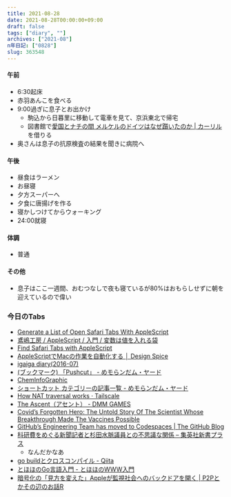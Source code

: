 ```yaml
---
title: 2021-08-28
date: 2021-08-28T00:00:00+09:00
draft: false
tags: ["diary", ""]
archives: ["2021-08"]
n年日記: ["0828"]
slug: 363548
---
```

#### 午前
- 6:30起床
- 赤羽あんこを食べる
- 9:00過ぎに息子とお出かけ
  - 駒込から日暮里に移動して電車を見て、京浜東北で帰宅
  - 図書館で[愛国とナチの間 メルケルのドイツはなぜ躓いたのか | カーリル](https://calil.jp/book/4022517239)を借りる
- 奥さんは息子の抗原検査の結果を聞きに病院へ
#### 午後
- 昼食はラーメン
- お昼寝
- 夕方スーパーへ
- 夕食に唐揚げを作る
- 寝かしつけてからウォーキング
- 24:00就寝
#### 体調
- 普通
#### その他
- 息子はここ一週間、おむつなしで夜も寝ているが80%はおもらしせずに朝を迎えているので偉い
### 今日のTabs
- [Generate a List of Open Safari Tabs With AppleScript](https://computers.tutsplus.com/tutorials/generate-a-list-of-open-safari-tabs-with-applescript--mac-30564)
- [鳶嶋工房 / AppleScript / 入門 / 変数は値を入れる袋](http://tonbi.jp/AppleScript/Introduction/06/)
- [Find Safari Tabs with AppleScript](https://hea-www.harvard.edu/~fine/OSX/safari-tabs.html)
- [AppleScriptでMacの作業を自動化する │ Design Spice](https://design-spice.com/2021/04/21/applescript/)
- [igaiga diary(2016-07)](https://igarashikuniaki.net/diary/201607.html)
- [(ブックマーク) 「Pushcut」 - めモらンだム・ヤード](https://sorashima.hatenablog.com/entry/Pushcut)
- [ChemInfoGraphic](https://cheminfographic.wordpress.com/)
- [ショートカット カテゴリーの記事一覧 - めモらンだム・ヤード](https://sorashima.hatenablog.com/archive/category/%E3%82%B7%E3%83%A7%E3%83%BC%E3%83%88%E3%82%AB%E3%83%83%E3%83%88)
- [How NAT traversal works · Tailscale](https://tailscale.com/blog/how-nat-traversal-works/)
- [The Ascent（アセント） - DMM GAMES](https://the-ascent.games.dmm.com/)
- [Covid’s Forgotten Hero: The Untold Story Of The Scientist Whose Breakthrough Made The Vaccines Possible](https://www.forbes.com/sites/nathanvardi/2021/08/17/covids-forgotten-hero-the-untold-story-of-the-scientist-whose-breakthrough-made-the-vaccines-possible/?sh=4f1baf02354f)
- [GitHub’s Engineering Team has moved to Codespaces | The GitHub Blog](https://github.blog/2021-08-11-githubs-engineering-team-moved-codespaces/)
- [科研費をめぐる新聞記者と杉田水脈議員との不思議な関係 – 集英社新書プラス](https://shinsho-plus.shueisha.co.jp/column/bashing/15079)
  - なんだかなあ
- [go buildとクロスコンパイル - Qiita](https://qiita.com/Utr/items/9469c1611abe8a0a3486)
- [とほほのGo言語入門 - とほほのWWW入門](https://www.tohoho-web.com/ex/golang.html#hello-world)
- [暗号化の「見方を変えた」Appleが監視社会へのバックドアを開く | P2Pとかその辺のお話R](https://p2ptk.org/privacy/3329)
